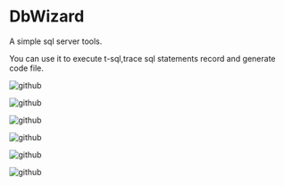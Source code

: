 # DbWizard

A simple sql server tools.


You can use it to execute t-sql,trace sql statements record and generate code file.


![github](http://sonicwang1989.github.io/static/DbWizard/DbWizard-1.jpg "github")  

![github](http://sonicwang1989.github.io/static/DbWizard/DbWizard-2.jpg "github")  

![github](http://sonicwang1989.github.io/static/DbWizard/DbWizard-3.jpg "github")  

![github](http://sonicwang1989.github.io/static/DbWizard/DbWizard-4.jpg "github")  

![github](http://sonicwang1989.github.io/static/DbWizard/DbWizard-5.jpg "github")  

![github](http://sonicwang1989.github.io/static/DbWizard/DbWizard-6.jpg "github")  

